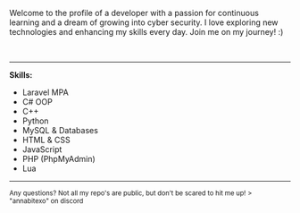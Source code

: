 Welcome to the profile of a developer with a passion for continuous learning and a dream of growing into cyber security. I love exploring new technologies and enhancing my skills every day. Join me on my journey! :)

<br>

----------------------------------------

**Skills:**
- Laravel MPA
- C# OOP
- C++
- Python
- MySQL & Databases
- HTML & CSS
- JavaScript
- PHP (PhpMyAdmin)
- Lua

----------------------------------------

<sub> 
Any questions? Not all my repo's are public, but don't be scared to hit me up! 
> "annabitexo" on discord
</sub>


